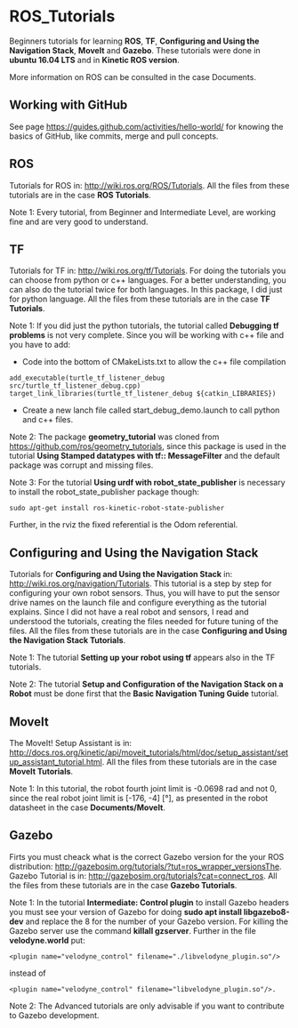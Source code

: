 # ROS_Tutorials
Beginners tutorials for learning **ROS**, **TF**, **Configuring and Using the Navigation Stack**, **Movelt** and **Gazebo**. These tutorials were done in **ubuntu 16.04 LTS** and in **Kinetic ROS version**.

More information on ROS can be consulted in the case Documents.

## Working with GitHub

See page https://guides.github.com/activities/hello-world/ for knowing the basics of GitHub, like commits, merge and pull concepts. 

## ROS

Tutorials for ROS in: http://wiki.ros.org/ROS/Tutorials. All the files from these tutorials are in the case **ROS Tutorials**. 

Note 1: Every tutorial, from Beginner and Intermediate Level, are working fine and are very good to understand.

## TF

Tutorials for TF in: http://wiki.ros.org/tf/Tutorials. For doing the tutorials you can choose from python or c++ languages. For a better understanding, you can also do the tutorial twice for both languages. In this package, I did just for python language. All the files from these tutorials are in the case **TF Tutorials**. 

Note 1: If you did just the python tutorials, the tutorial called **Debugging tf problems** is not very complete. Since you will be working with c++ file and you have to add:
  - Code into the bottom of CMakeLists.txt to allow the c++ file compilation
```
add_executable(turtle_tf_listener_debug src/turtle_tf_listener_debug.cpp)
target_link_libraries(turtle_tf_listener_debug ${catkin_LIBRARIES})
```
  - Create a new lanch file called start_debug_demo.launch to call python and c++ files.

 Note 2: The package **geometry_tutorial** was cloned from https://github.com/ros/geometry_tutorials, since this package is used in the tutorial **Using Stamped datatypes with tf:: MessageFilter** and the default package was corrupt and missing files.

Note 3: For the tutorial **Using urdf with robot_state_publisher** is necessary to install the robot_state_publisher package though: 
```
sudo apt-get install ros-kinetic-robot-state-publisher
```
Further, in the rviz the fixed referential is the Odom referential.

## Configuring and Using the Navigation Stack

Tutorials for **Configuring and Using the Navigation Stack** in: http://wiki.ros.org/navigation/Tutorials. This tutorial is a step by step for configuring your own robot sensors. Thus, you will have to put the sensor drive names on the launch file and configure everything as the tutorial explains. Since I did not have a real robot and sensors, I read and understood the tutorials, creating the files needed for future tuning of the files. All the files from these tutorials are in the case **Configuring and Using the Navigation Stack Tutorials**. 

Note 1: The tutorial **Setting up your robot using tf** appears also in the TF tutorials.

Note 2: The tutorial **Setup and Configuration of the Navigation Stack on a Robot** must be done first that the **Basic Navigation Tuning Guide** tutorial.

## MoveIt

The MoveIt! Setup Assistant is in: http://docs.ros.org/kinetic/api/moveit_tutorials/html/doc/setup_assistant/setup_assistant_tutorial.html. All the files from these tutorials are in the case **MoveIt Tutorials**.

Note 1: In this tutorial, the robot fourth joint limit is -0.0698 rad and not 0, since the real robot joint limit is [-176, -4] [°], as presented in the robot datasheet in the case **Documents/MoveIt**.

## Gazebo

Firts you must cheack what is the correct Gazebo version for the your ROS distribution: http://gazebosim.org/tutorials/?tut=ros_wrapper_versionsThe. Gazebo Tutorial is in: http://gazebosim.org/tutorials?cat=connect_ros. All the files from these tutorials are in the case **Gazebo Tutorials**. 

Note 1: In the tutorial **Intermediate: Control plugin** to install Gazebo headers you must see your version of Gazebo for doing **sudo apt install libgazebo8-dev** and replace the 8 for the number of your Gazebo version. For killing the Gazebo server use the command **killall gzserver**. Further in the file **velodyne.world** put:
```
<plugin name="velodyne_control" filename="./libvelodyne_plugin.so"/> 
```
instead of 
```
<plugin name="velodyne_control" filename="libvelodyne_plugin.so"/>.
```

Note 2: The Advanced tutorials are only advisable if you want to contribute to Gazebo development.
